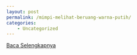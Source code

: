 ```yaml
---
layout: post
permalink: /mimpi-melihat-beruang-warna-putih/
categories:
    - Uncategorized
---
```


[Baca Selengkapnya](/07)
